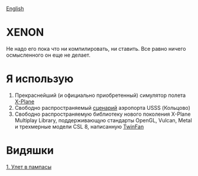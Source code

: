 [English](https://github.com/unclesal/xenon/blob/master/README.md)

# XENON

Не надо его пока что ни компилировать, ни ставить. Все равно ничего осмысленного он еще не делает.

# Я использую

1. Прекраснейший (и официально приобретенный) симулятор полета [X-Plane](https://www.x-plane.com/)
2. Свободно распространяемый [сценарий](http://x-flight.su/ural.php) аэропорта USSS (Кольцово)
3. Свободно распространяемую библиотеку нового поколения X-Plane Multiplay Library, поддерживающую стандарты OpenGL, Vulcan, Metal и трехмерные модели CSL 8, написанную [TwinFan](https://github.com/TwinFan/XPMP2)

# Видяшки

[1. Улет в пампасы](https://www.youtube.com/watch?v=wfAPAnU-FBk)
